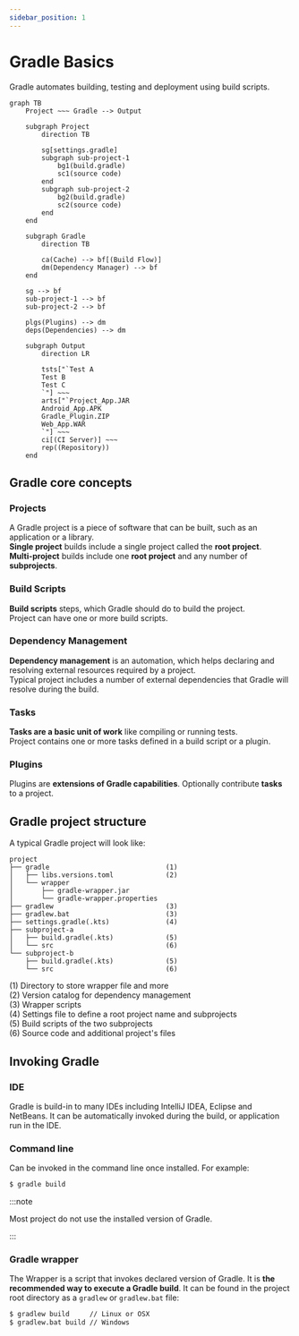```yaml
---
sidebar_position: 1
---
```


# Gradle Basics

Gradle automates building, testing and deployment using build scripts.
```mermaid
graph TB
    Project ~~~ Gradle --> Output

    subgraph Project
        direction TB

        sg[settings.gradle]
        subgraph sub-project-1
            bg1(build.gradle)
            sc1(source code)
        end
        subgraph sub-project-2
            bg2(build.gradle)
            sc2(source code)
        end
    end

    subgraph Gradle
        direction TB

        ca(Cache) --> bf[(Build Flow)]
        dm(Dependency Manager) --> bf
    end

    sg --> bf
    sub-project-1 --> bf
    sub-project-2 --> bf

    plgs(Plugins) --> dm
    deps(Dependencies) --> dm

    subgraph Output
        direction LR

        tsts["`Test A
        Test B
        Test C
        `"] ~~~
        arts["`Project_App.JAR
        Android_App.APK
        Gradle_Plugin.ZIP
        Web_App.WAR
        `"] ~~~
        ci[(CI Server)] ~~~
        rep((Repository))
    end
```

## Gradle core concepts

### Projects

A Gradle project is a piece of software that can be built, such as an application or a library.  
**Single project** builds include a single project called the **root project**.  
**Multi-project** builds include one **root project** and any number of **subprojects**.

### Build Scripts

**Build scripts** steps, which Gradle should do to build the project.  
Project can have one or more build scripts.

### Dependency Management

**Dependency management** is an automation, which helps declaring and resolving external resources required by a project.  
Typical project includes a number of external dependencies that Gradle will resolve during the build.

### Tasks

**Tasks are a basic unit of work** like compiling or running tests.  
Project contains one or more tasks defined in a build script or a plugin.

### Plugins

Plugins are **extensions of Gradle capabilities**. Optionally contribute **tasks** to a project.

## Gradle project structure

A typical Gradle project will look like:
```
project
├── gradle                             (1)
│   ├── libs.versions.toml             (2) 
│   └── wrapper
│       ├── gradle-wrapper.jar
│       └── gradle-wrapper.properties
├── gradlew                            (3) 
├── gradlew.bat                        (3) 
├── settings.gradle(.kts)              (4) 
├── subproject-a
│   ├── build.gradle(.kts)             (5) 
│   └── src                            (6) 
└── subproject-b
    ├── build.gradle(.kts)             (5) 
    └── src                            (6) 
```

(1) Directory to store wrapper file and more  
(2) Version catalog for dependency management  
(3) Wrapper scripts  
(4) Settings file to define a root project name and subprojects  
(5) Build scripts of the two subprojects  
(6) Source code and additional project's files

## Invoking Gradle

### IDE

Gradle is build-in to many IDEs including IntelliJ IDEA, Eclipse and NetBeans.
It can be automatically invoked during the build, or application run in the IDE.

### Command line

Can be invoked in the command line once installed. For example:
```bash
$ gradle build
```

:::note

Most project do not use the installed version of Gradle.

:::

### Gradle wrapper

The Wrapper is a script that invokes declared version of Gradle.
It is **the recommended way to execute a Gradle build**.
It can be found in the project root directory as a `gradlew` or `gradlew.bat` file:
```bash
$ gradlew build     // Linux or OSX
$ gradlew.bat build // Windows
```

